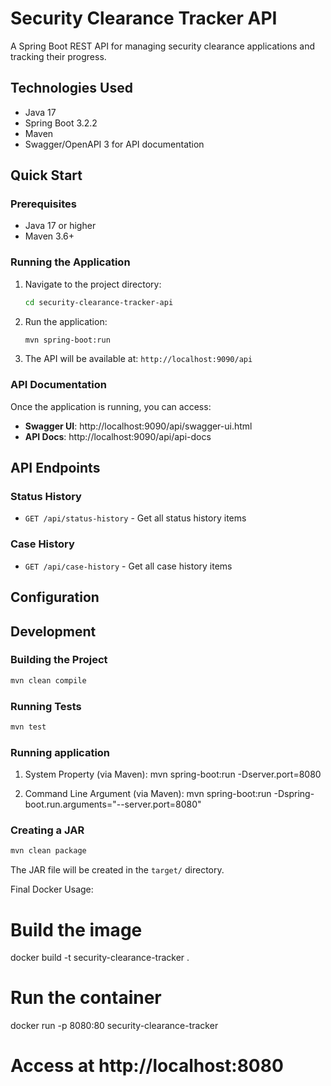 # Security Clearance Tracker API

A Spring Boot REST API for managing security clearance applications and tracking their progress.

## Technologies Used

- Java 17
- Spring Boot 3.2.2
- Maven
- Swagger/OpenAPI 3 for API documentation



## Quick Start

### Prerequisites

- Java 17 or higher
- Maven 3.6+

### Running the Application

1. Navigate to the project directory:
   ```bash
   cd security-clearance-tracker-api
   ```

2. Run the application:
   ```bash
   mvn spring-boot:run
   ```

3. The API will be available at: `http://localhost:9090/api`

### API Documentation

Once the application is running, you can access:

- **Swagger UI**: http://localhost:9090/api/swagger-ui.html
- **API Docs**: http://localhost:9090/api/api-docs

## API Endpoints

### Status History
- `GET /api/status-history` - Get all status history items


### Case History
- `GET /api/case-history` - Get all case history items





## Configuration


## Development

### Building the Project
```bash
mvn clean compile
```

### Running Tests
```bash
mvn test
```

### Running application
1. System Property (via Maven):
  mvn spring-boot:run -Dserver.port=8080

  2. Command Line Argument (via Maven):
  mvn spring-boot:run -Dspring-boot.run.arguments="--server.port=8080"


### Creating a JAR
```bash
mvn clean package
```

The JAR file will be created in the `target/` directory.

 Final Docker Usage:
  # Build the image
  docker build -t security-clearance-tracker .

  # Run the container
  docker run -p 8080:80 security-clearance-tracker

  # Access at http://localhost:8080



